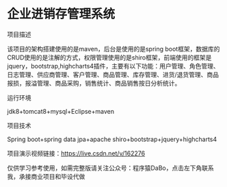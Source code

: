 # 企业进销存管理系统

项目描述

该项目的架构搭建使用的是maven，后台是使用的是spring boot框架，数据库的CRUD使用的是注解的方式，权限管理使用的是shiro框架，前端使用的框架是jquery，bootstrap,highcharts4插件，主要有以下功能：用户管理、角色管理、日志管理、供应商管理、客户管理、商品管理、库存管理、进货/退货管理、商品报损，报溢管理、商品采购，销售统计、商品销售按日分析统计。

运行环境

jdk8+tomcat8+mysql+Eclipse+maven

项目技术

Spring boot+spring data jpa+apache shiro+bootstrap+jquery+highcharts4

项目演示视频链接：https://live.csdn.net/v/162276

仅供学习参考使用，如需完整版请关注公众号：程序猿DaBo，点击左下角联系我，承接商业项目和毕设代做
